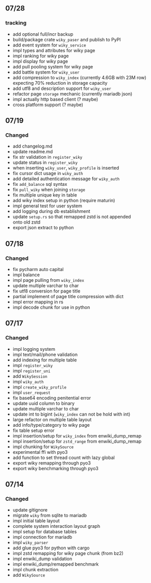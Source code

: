 
## 07/28
### tracking

- add optional full/incr backup
- build/package crate `wiky_paser` and publish to PyPI
- add event system for `wiky_service`
- impl types and attributes for wiky page
- impl ranking for wiky page
- impl display for wiky page
- add pull pooling system for wiky page
- add battle system for `wiky_user`
- add compression to `wiky_index` (currently 4.6GB with 23M row) <br>
  expecting 70% reduction in storage capacity
- add utf8 and description support for `wiky_user`
- refactor page `storage` mechanic (currently mariadb json)
- impl actually http based client (? maybe)
- cross platform support (? maybe)


## 07/19
### Changed

- add changelog.md
- update readme.md
- fix str validation in `register_wiky`
- update status in `register_wiky`
- when inserting `wiky_user`, `wiky_profile` is inserted
- fix cursor dict usage in `wiky_auth` 
- add detailed authentication message for `wiky_auth`
- fix `add_balance` sql syntax
- fix `pull_wiky` when joining `storage`
- fix multiple unique key in table
- add wiky index setup in python (require maturin)
- impl general test for user system
- add logging during db establishment 
- update `setup.rs` so that remapped zstd is not appended<br> onto old zstd
- export json extract to python


## 07/18
### Changed

- fix pycharm auto capital
- impl balance
- impl page pulling from `wiky_index`
- update multiple varchar to char 
- fix utf8 conversion for page title
- partial implement of page title compression with dict
- impl error mapping in rs
- impl decode chunk for use in python


## 07/17
### Changed

- impl logging system
- impl text/mail/phone validation
- add indexing for multiple table
- impl `register_wiky`
- impl `register_uni`
- add `WikySession`
- impl `wiky_auth`
- impl `create_wiky_profile`
- impl `user_request`
- fix base64 encoding penitential error
- update uuid column to binary
- update multiple varchar to char 
- update int to bigint (`wiky_index` can not be hold with int)
- large refactor on multiple table layout
- add info/type/category to wiky page
- fix table setup error
- impl insertion/setup for `wiky_index` from enwiki_dump_remap
- impl insertion/setup for `zstd_range` from enwiki_dump_remap
- impl chunking for `WikySource`
- experimental ffi with pyo3
- add function to set thread count with lazy global
- export wiky remapping through pyo3
- export wiky benchmarking through pyo3


## 07/14
### Changed

- update gitignore
- migrate `wiky` from sqlite to mariadb
- impl initial table layout
- complete system interaction layout graph
- impl setup for database tables
- impl connection for mariadb
- impl `wiky_parser`
- add glue pyo3 for python with cargo
- impl zstd remapping for wiky page chunk (from bz2)
- impl enwiki_dump validation
- impl enwiki_dump/remapped benchmark
- impl chunk extraction
- add `WikySource`